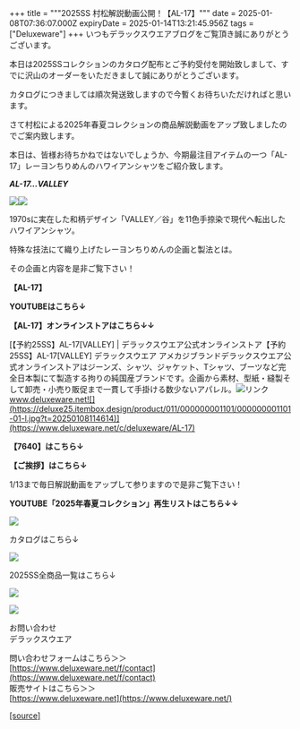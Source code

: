 +++
title = """2025SS 村松解説動画公開！【AL-17】"""
date = 2025-01-08T07:36:07.000Z
expiryDate = 2025-01-14T13:21:45.956Z
tags = ["Deluxeware"]
+++
いつもデラックスウエアブログをご覧頂き誠にありがとうございます。

本日は2025SSコレクションのカタログ配布とご予約受付を開始致しまして、すでに沢山のオーダーをいただきまして誠にありがとうございます。

カタログにつきましては順次発送致しますので今暫くお待ちいただければと思います。

さて村松による2025年春夏コレクションの商品解説動画をアップ致しましたのでご案内致します。

本日は、皆様お待ちかねではないでしょうか、今期最注目アイテムの一つ「AL-17」レーヨンちりめんのハワイアンシャツをご紹介致します。

_**AL-17...VALLEY**_

[![](https://stat.ameba.jp/user_images/20250108/14/deluxeware/2b/42/j/o0800080015530920659.jpg)](https://stat.ameba.jp/user_images/20250108/14/deluxeware/2b/42/j/o0800080015530920659.jpg)[![](https://stat.ameba.jp/user_images/20250108/14/deluxeware/4d/f9/j/o0800080015530920690.jpg)](https://stat.ameba.jp/user_images/20250108/14/deluxeware/4d/f9/j/o0800080015530920690.jpg)

1970sに実在した和柄デザイン「VALLEY／谷」を11色手捺染で現代へ転出したハワイアンシャツ。

特殊な技法にて織り上げたレーヨンちりめんの企画と製法とは。 

その企画と内容を是非ご覧下さい！

**【AL-17】**

**YOUTUBEはこちら↓**

**【AL-17】オンラインストアはこちら↓↓**

[【予約25SS】AL-17\[VALLEY\] | デラックスウエア公式オンラインストア【予約25SS】AL-17\[VALLEY\] デラックスウエア アメカジブランドデラックスウエア公式オンラインストアはジーンズ、シャツ、ジャケット、Tシャツ、ブーツなど完全日本製にて製造する拘りの純国産ブランドです。企画から素材、型紙・縫製そして卸売・小売り販促まで一貫して手掛ける数少ないアパレル。![リンク](https://c.stat100.ameba.jp/ameblo/symbols/v3.20.0/svg/gray/editor_link.svg)www.deluxeware.net![](https://deluxe25.itembox.design/product/011/000000001101/000000001101-01-l.jpg?t=20250108114614)](https://www.deluxeware.net/c/deluxeware/AL-17)

**【7640】はこちら↓**

**【ご挨拶】はこちら↓**

1/13まで毎日解説動画をアップして参りますので是非ご覧下さい！

**YOUTUBE「2025年春夏コレクション」再生リストはこちら↓↓**

**[![](https://stat.ameba.jp/user_images/20250108/16/deluxeware/ac/cf/j/o1200050015530951038.jpg)](https://www.youtube.com/playlist?list=PLmcuUjZ67rhnclr762_W-zDg7FyyrNvqF)**

カタログはこちら↓

[![](https://stat.ameba.jp/user_images/20250108/16/deluxeware/cb/46/j/o1200050015530950986.jpg)](https://www.deluxeware.net/c/deluxeware/catalog)

2025SS全商品一覧はこちら↓

[![](https://stat.ameba.jp/user_images/20250108/16/deluxeware/5f/e5/j/o1200050015530951033.jpg)](https://www.deluxeware.net/c/2025SSreserve)

[![](https://stat.ameba.jp/user_images/20240315/15/deluxeware/04/7f/j/o0800026015413271803.jpg?caw=800)](https://www.instagram.com/deluxeware/?hl=ja)

お問い合わせ  
デラックスウエア

問い合わせフォームはこちら＞＞  
[https://www.deluxeware.net/f/contact](https://www.deluxeware.net/f/contact)  
販売サイトはこちら＞＞  
[https://www.deluxeware.net](https://www.deluxeware.net/)

[[source]](https://ameblo.jp/deluxeware/entry-12881657646.html)
